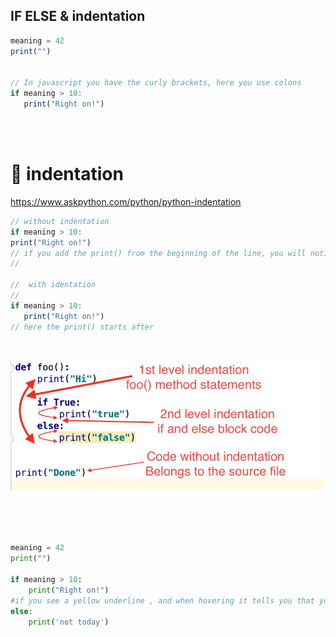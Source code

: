 ## IF ELSE & indentation

```javascript
meaning = 42
print("")


// In javascript you have the curly brackets, here you use colons
if meaning > 10:
   print("Right on!")

```

<br>
<br>

# 🔴 indentation

https://www.askpython.com/python/python-indentation

```javascript
// without indentation
if meaning > 10:
print("Right on!")
// if you add the print() from the beginning of the line, you will notice that the colons will show you an error, and the reason for that is because you are telling it, that the logic ends there and you wont continue
//

//  with identation
//
if meaning > 10:
   print("Right on!")
// here the print() starts after
```

<br>

[<img src="./img/python-indentation.png.webp"/>](https://www.askpython.com/python/python-indentation)

<br>
<br>

```python

meaning = 42
print("")

if meaning > 10:
    print("Right on!")
#if you see a yellow underline , and when hovering it tells you that you are wrongly indentating, launch the server at the top
else:
    print('not today')

```
